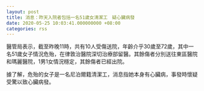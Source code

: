 ```yaml
---
layout: post
title: 消息：昨天入院者包括一名51歲女清潔工　疑心臟病發
date: 2020-05-25 10:03:41.000000000 +08:00
categories: rss
---
```


醫管局表示，截至昨晚11時，共有10人受傷送院，年齡介乎30歲至72歲，其中一名51歲女子情況危殆，在律敦治醫院深切治療部留醫。其餘傷者分別送往東區醫院和瑪麗醫院，1男1女情況穩定，其餘傷者已經出院。

據了解，危殆的女子是一名尼泊爾籍清潔工，消息指她本身有心臟病，事發時懷疑受驚以致心臟病發。
